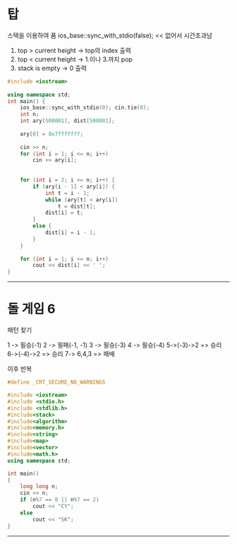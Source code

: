 # 탑
스택을 이용하여 품
ios_base::sync_with_stdio(false); << 없어서 시간초과남

1. top > current height -> top의 index 출력
2. top < current height -> 1.이나 3.까지 pop
3. stack is empty -> 0 출력
```c++
#include <iostream>
 
using namespace std;
int main() {
    ios_base::sync_with_stdio(0); cin.tie(0);
    int n;
    int ary[500001], dist[500001];
 
    ary[0] = 0x7fffffff;
 
    cin >> n;
    for (int i = 1; i <= n; i++)
        cin >> ary[i];
 
 
    for (int i = 2; i <= n; i++) {
        if (ary[i - 1] < ary[i]) {
            int t = i - 1;
            while (ary[t] < ary[i])
                t = dist[t];
            dist[i] = t;
        }
        else {
            dist[i] = i - 1;
        }
    }
 
    for (int i = 1; i <= n; i++)
        cout << dist[i] << ' ';
}
```
***
# 돌 게임 6
패턴 찾기

1 -> 필승(-1)
2 -> 필패(-1, -1)
3 -> 필승(-3)
4 -> 필승(-4)
5->(-3)->2 => 승리
6->(-4)->2 => 승리
7-> 6,4,3 => 패배

이후 반복
```c++
#define _CRT_SECURE_NO_WARNINGS

#include <iostream>
#include <stdio.h>
#include <stdlib.h>
#include<stack>
#include<algorithm>
#include<memory.h>
#include<string>
#include<map>
#include<vector>
#include<math.h>
using namespace std;

int main() 
{
    long long n;
    cin >> n;
    if (n%7 == 0 || n%7 == 2)
        cout << "CY";
    else
        cout << "SK";
}
```
***
